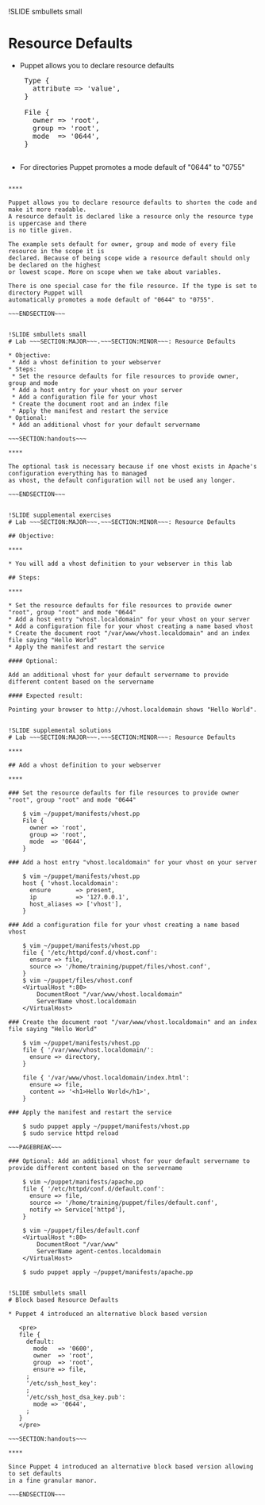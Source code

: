 !SLIDE smbullets small
# Resource Defaults

* Puppet allows you to declare resource defaults

   <pre>
   Type {
     attribute => 'value',
   }<br>
   File {
     owner => 'root',
     group => 'root',
     mode  => '0644',
   }
   </pre>

* For directories Puppet promotes a mode default of "0644" to "0755"

~~~SECTION:handouts~~~

****

Puppet allows you to declare resource defaults to shorten the code and make it more readable.
A resource default is declared like a resource only the resource type is uppercase and there
is no title given.

The example sets default for owner, group and mode of every file resource in the scope it is
declared. Because of being scope wide a resource default should only be declared on the highest
or lowest scope. More on scope when we take about variables.

There is one special case for the file resource. If the type is set to directory Puppet will
automatically promotes a mode default of "0644" to "0755".

~~~ENDSECTION~~~


!SLIDE smbullets small
# Lab ~~~SECTION:MAJOR~~~.~~~SECTION:MINOR~~~: Resource Defaults

* Objective:
 * Add a vhost definition to your webserver
* Steps:
 * Set the resource defaults for file resources to provide owner, group and mode
 * Add a host entry for your vhost on your server
 * Add a configuration file for your vhost
 * Create the document root and an index file
 * Apply the manifest and restart the service
* Optional:
 * Add an additional vhost for your default servername

~~~SECTION:handouts~~~

****

The optional task is necessary because if one vhost exists in Apache's configuration everything has to managed
as vhost, the default configuration will not be used any longer.

~~~ENDSECTION~~~


!SLIDE supplemental exercises
# Lab ~~~SECTION:MAJOR~~~.~~~SECTION:MINOR~~~: Resource Defaults

## Objective:

****

* You will add a vhost definition to your webserver in this lab

## Steps:

****

* Set the resource defaults for file resources to provide owner "root", group "root" and mode "0644"
* Add a host entry "vhost.localdomain" for your vhost on your server
* Add a configuration file for your vhost creating a name based vhost
* Create the document root "/var/www/vhost.localdomain" and an index file saying "Hello World"
* Apply the manifest and restart the service

#### Optional:

Add an additional vhost for your default servername to provide different content based on the servername

#### Expected result:

Pointing your browser to http://vhost.localdomain shows "Hello World".


!SLIDE supplemental solutions
# Lab ~~~SECTION:MAJOR~~~.~~~SECTION:MINOR~~~: Resource Defaults

****

## Add a vhost definition to your webserver

****

### Set the resource defaults for file resources to provide owner "root", group "root" and mode "0644"

    $ vim ~/puppet/manifests/vhost.pp
    File {
      owner => 'root',
      group => 'root',
      mode  => '0644',
    }

### Add a host entry "vhost.localdomain" for your vhost on your server

    $ vim ~/puppet/manifests/vhost.pp
    host { 'vhost.localdomain':
      ensure       => present,
      ip           => '127.0.0.1',
      host_aliases => ['vhost'],
    }

### Add a configuration file for your vhost creating a name based vhost

    $ vim ~/puppet/manifests/vhost.pp
    file { '/etc/httpd/conf.d/vhost.conf':
      ensure => file,
      source => '/home/training/puppet/files/vhost.conf',
    }
    $ vim ~/puppet/files/vhost.conf
    <VirtualHost *:80>
        DocumentRoot "/var/www/vhost.localdomain"
        ServerName vhost.localdomain
    </VirtualHost>

### Create the document root "/var/www/vhost.localdomain" and an index file saying "Hello World"

    $ vim ~/puppet/manifests/vhost.pp
    file { '/var/www/vhost.localdomain/':
      ensure => directory,
    }

    file { '/var/www/vhost.localdomain/index.html':
      ensure => file,
      content => '<h1>Hello World</h1>',
    }

### Apply the manifest and restart the service

    $ sudo puppet apply ~/puppet/manifests/vhost.pp
    $ sudo service httpd reload

~~~PAGEBREAK~~~

### Optional: Add an additional vhost for your default servername to provide different content based on the servername

    $ vim ~/puppet/manifests/apache.pp
    file { '/etc/httpd/conf.d/default.conf':
      ensure => file,
      source => '/home/training/puppet/files/default.conf',
      notify => Service['httpd'],
    }

    $ vim ~/puppet/files/default.conf
    <VirtualHost *:80>
        DocumentRoot "/var/www"
        ServerName agent-centos.localdomain
    </VirtualHost>

    $ sudo puppet apply ~/puppet/manifests/apache.pp


!SLIDE smbullets small
# Block based Resource Defaults

* Puppet 4 introduced an alternative block based version

   <pre>
   file {
     default:
       mode   => '0600',
       owner  => 'root',
       group  => 'root',
       ensure => file,
     ;
     '/etc/ssh_host_key':
     ;
     '/etc/ssh_host_dsa_key.pub':
       mode => '0644',
     ;
   }
   </pre>

~~~SECTION:handouts~~~

****

Since Puppet 4 introduced an alternative block based version allowing to set defaults
in a fine granular manor.

~~~ENDSECTION~~~
